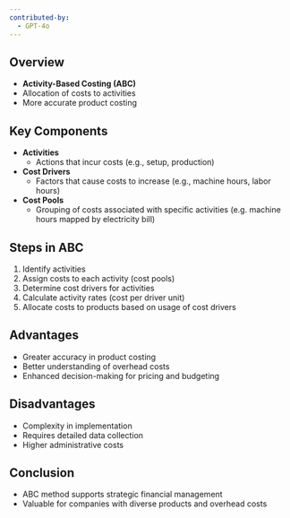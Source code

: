 ```yaml
---
contributed-by:
  - GPT-4o
---
```

## Overview
- **Activity-Based Costing (ABC)**
- Allocation of costs to activities
- More accurate product costing

## Key Components
- **Activities**
	- Actions that incur costs (e.g., setup, production)
- **Cost Drivers**
	- Factors that cause costs to increase (e.g., machine hours, labor hours)
- **Cost Pools**
	- Grouping of costs associated with specific activities (e.g. machine hours mapped by electricity bill)

## Steps in ABC
1. Identify activities
2. Assign costs to each activity (cost pools)
3. Determine cost drivers for activities
4. Calculate activity rates (cost per driver unit)
5. Allocate costs to products based on usage of cost drivers

## Advantages
- Greater accuracy in product costing
- Better understanding of overhead costs
- Enhanced decision-making for pricing and budgeting

## Disadvantages
- Complexity in implementation
- Requires detailed data collection
- Higher administrative costs

## Conclusion
- ABC method supports strategic financial management
- Valuable for companies with diverse products and overhead costs